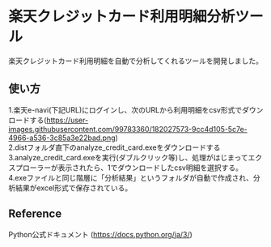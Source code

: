 # 楽天クレジットカード利用明細分析ツール
楽天クレジットカード利用明細を自動で分析してくれるツールを開発しました。

## 使い方
1.楽天e-navi(下記URL)にログインし、次のURLから利用明細をcsv形式でダウンロードする(https://user-images.githubusercontent.com/99783360/182027573-9cc4d105-5c7e-4966-a536-3c85a3e22bad.png)  
2.distフォルダ直下のanalyze_credit_card.exeをダウンロードする  
3.analyze_credit_card.exeを実行(ダブルクリック等)し、処理がはじまってエクスプローラーが表示されたら、1でダウンロードしたcsv明細を選択する。  
4.exeファイルと同じ階層に「分析結果」というフォルダが自動で作成され、分析結果がexcel形式で保存されている。  

## Reference
Python公式ドキュメント                                                 (https://docs.python.org/ja/3/)  

